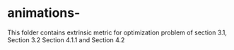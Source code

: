 # animations-
This folder contains extrinsic metric for optimization problem of section 3.1, Section 3.2 Section 4.1.1 and Section 4.2
